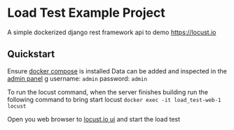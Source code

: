 # Load Test Example Project

A simple dockerized django rest framework api to demo https://locust.io 

## Quickstart
Ensure [docker compose](https://docs.docker.com/compose/install/) is installed 
Data can be added and inspected in the [admin panel](http://localhost:8000/admin)
g
username: `admin` password: `admin`

To run the locust command, when the server finishes building run the following command to bring start locust `docker exec -it load_test-web-1 locust`

Open you web browser to [locust.io ui](http://localhost:8089/) and start the load test
